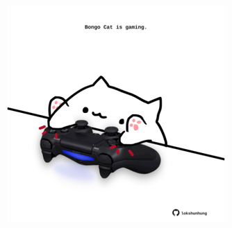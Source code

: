 <!-- built at 06/12/2023, 24:01:26 UTC -->
<p align="center">
  <img width="500" height="500" src="./ReadmeImage.svg">
</p>
